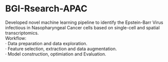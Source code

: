 # BGI-Rsearch-APAC

Developed novel machine learning pipeline to identify the Epstein-Barr Virus infectious in Nasopharyngeal Cancer cells based on single-cell and spatial transcriptomics.\
Workflow:\
· Data preparation and data exploration.\
· Feature selection, extraction and data augmentation.\
· Model construction, optimiation and Evaluation.
